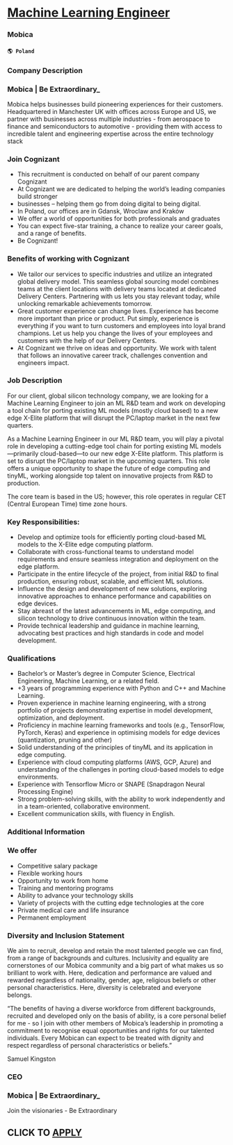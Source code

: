 # [Machine Learning Engineer](https://www.remotewlb.com/apply/machine-learning-engineer-63036)  
### Mobica  
#### `🌎 Poland`  

### Company Description

###  Mobica | Be Extraordinary_

Mobica helps businesses build pioneering experiences for their customers. Headquartered in Manchester UK with offices across Europe and US, we partner with businesses across multiple industries - from aerospace to finance and semiconductors to automotive - providing them with access to incredible talent and engineering expertise across the entire technology stack

### Join Cognizant

  * This recruitment is conducted on behalf of our parent company Cognizant
  * At Cognizant we are dedicated to helping the world’s leading companies build stronger
  * businesses – helping them go from doing digital to being digital.
  * In Poland, our offices are in Gdansk, Wroclaw and Kraków
  * We offer a world of opportunities for both professionals and graduates
  * You can expect five-star training, a chance to realize your career goals, and a range of benefits.
  * Be Cognizant!

### Benefits of working with Cognizant

  * We tailor our services to specific industries and utilize an integrated global delivery model. This seamless global sourcing model combines teams at the client locations with delivery teams located at dedicated Delivery Centers. Partnering with us lets you stay relevant today, while unlocking remarkable achievements tomorrow.
  * Great customer experience can change lives. Experience has become more important than price or product. Put simply, experience is everything if you want to turn customers and employees into loyal brand champions. Let us help you change the lives of your employees and customers with the help of our Delivery Centers.
  * At Cognizant we thrive on ideas and opportunity. We work with talent that follows an innovative career track, challenges convention and engineers impact.

### Job Description

For our client, global silicon technology company, we are looking for a Machine Learning Engineer to join an ML R&D team and work on developing a tool chain for porting existing ML models (mostly cloud based) to a new edge X-Elite platform that will disrupt the PC/laptop market in the next few quarters.

As a Machine Learning Engineer in our ML R&D team, you will play a pivotal role in developing a cutting-edge tool chain for porting existing ML models—primarily cloud-based—to our new edge X-Elite platform. This platform is set to disrupt the PC/laptop market in the upcoming quarters. This role offers a unique opportunity to shape the future of edge computing and tinyML, working alongside top talent on innovative projects from R&D to production.

The core team is based in the US; however, this role operates in regular CET (Central European Time) time zone hours.

### Key Responsibilities:

  * Develop and optimize tools for efficiently porting cloud-based ML models to the X-Elite edge computing platform.
  * Collaborate with cross-functional teams to understand model requirements and ensure seamless integration and deployment on the edge platform.
  * Participate in the entire lifecycle of the project, from initial R&D to final production, ensuring robust, scalable, and efficient ML solutions.
  * Influence the design and development of new solutions, exploring innovative approaches to enhance performance and capabilities on edge devices.
  * Stay abreast of the latest advancements in ML, edge computing, and silicon technology to drive continuous innovation within the team.
  * Provide technical leadership and guidance in machine learning, advocating best practices and high standards in code and model development.

### Qualifications

  * Bachelor’s or Master’s degree in Computer Science, Electrical Engineering, Machine Learning, or a related field.
  * +3 years of programming experience with Python and C++ and Machine Learning.
  * Proven experience in machine learning engineering, with a strong portfolio of projects demonstrating expertise in model development, optimization, and deployment. 
  * Proficiency in machine learning frameworks and tools (e.g., TensorFlow, PyTorch, Keras) and experience in optimising models for edge devices (quantization, pruning and other)
  * Solid understanding of the principles of tinyML and its application in edge computing.
  * Experience with cloud computing platforms (AWS, GCP, Azure) and understanding of the challenges in porting cloud-based models to edge environments.
  * Experience with Tensorflow Micro or SNAPE (Snapdragon Neural Processing Engine)
  * Strong problem-solving skills, with the ability to work independently and in a team-oriented, collaborative environment.
  * Excellent communication skills, with fluency in English.

### Additional Information

### We offer

  * Competitive salary package
  * Flexible working hours
  * Opportunity to work from home
  * Training and mentoring programs
  * Ability to advance your technology skills
  * Variety of projects with the cutting edge technologies at the core
  * Private medical care and life insurance
  * Permanent employment

### Diversity and Inclusion Statement

We aim to recruit, develop and retain the most talented people we can find, from a range of backgrounds and cultures. Inclusivity and equality are cornerstones of our Mobica community and a big part of what makes us so brilliant to work with. Here, dedication and performance are valued and rewarded regardless of nationality, gender, age, religious beliefs or other personal characteristics. Here, diversity is celebrated and everyone belongs.

“The benefits of having a diverse workforce from different backgrounds, recruited and developed only on the basis of ability, is a core personal belief for me - so I join with other members of Mobica’s leadership in promoting a commitment to recognise equal opportunities and rights for our talented individuals. Every Mobican can expect to be treated with dignity and respect regardless of personal characteristics or beliefs.”

Samuel Kingston

### CEO

###  Mobica | Be Extraordinary_

Join the visionaries - Be Extraordinary

  
## CLICK TO [APPLY](https://www.remotewlb.com/apply/machine-learning-engineer-63036)

